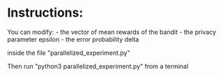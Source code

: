 
# Instructions:
You can modify: 
	- the vector of mean rewards of the bandit 
	- the privacy parameter epsilon
	- the error probability delta 
	
inside the file "parallelized_experiment.py"

Then run "python3 parallelized_experiment.py" from a terminal



